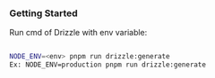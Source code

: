 ### Getting Started

Run cmd of Drizzle with env variable:

```bash

NODE_ENV=<env> pnpm run drizzle:generate
Ex: NODE_ENV=production pnpm run drizzle:generate

```